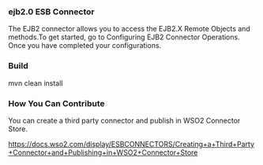 ### ejb2.0 ESB Connector

The EJB2 connector allows you to access the EJB2.X Remote Objects and methods.To get started,
go to Configuring EJB2 Connector Operations. Once you have completed your configurations.

### Build

mvn clean install

### How You Can Contribute
You can create a third party connector and publish in WSO2 Connector Store.

https://docs.wso2.com/display/ESBCONNECTORS/Creating+a+Third+Party+Connector+and+Publishing+in+WSO2+Connector+Store
